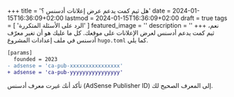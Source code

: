 +++
title = 'هل ثيم كمت يدعم عرض إعلانات أدسنس ؟'
date = 2024-01-15T16:36:09+02:00
lastmod = 2024-01-15T16:36:09+02:00
draft = true
tags = [
    'الرد على الأسئلة المتكررة'
    ]
featured_image = ''
description = ''
+++
نعم، ثيم كمت يدعم أدسنس لعرض الإعلانات على موقعك. كل ما عليك هو أن تغير معرّف أدسنس في ملف إعدادات المشروع `hugo.toml` كما يلي.

```diff
[params]
  founded = 2023
- adsense = 'ca-pub-xxxxxxxxxxxxxxxx'
+ adsense = 'ca-pub-yyyyyyyyyyyyyyyy'
```

تأكد أنك غيرت معرف أدسنس (AdSense Publisher ID) إلى المعرف الصحيح لك.
